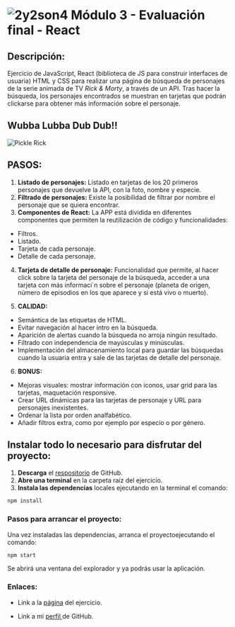 # ![2y2son4](./public/favicon2.ico) **Módulo 3 - Evaluación final - React**

## **Descripción:**

Ejercicio de JavaScript, React (biblioteca de JS para construir interfaces de usuaria) HTML y CSS para realizar una página de búsqueda de personajes de la serie animada de TV _Rick & Morty_, a través de un API. Tras hacer la búsqueda, los personajes encontrados se muestran en tarjetas que podrán clickarse para obtener más información sobre el personaje.

## **Wubba Lubba Dub Dub!!**

![Pickle Rick](./public/favicon.ico)

## PASOS:

1. **Listado de personajes:** Listado en tarjetas de los 20 primeros personajes que devuelve la API, con la foto, nombre y especie.
2. **Filtrado de personajes:** Existe la posibilidad de filtrar por nombre el personaje que se quiera encontrar.
3. **Componentes de React:** La APP está dividida en diferentes componentes que permiten la reutilización de código y funcionalidades:

- Filtros.
- Listado.
- Tarjeta de cada personaje.
- Detalle de cada personaje.

4. **Tarjeta de detalle de personaje:** Funcionalidad que permite, al hacer click sobre la tarjeta del personaje de la búsqueda, acceder a una tarjeta con más informaci´n sobre el personaje (planeta de origen, número de episodios en los que aparece y si está vivo o muerto).

5. **CALIDAD:**

- Semántica de las etiquetas de HTML.
- Evitar navegación al hacer intro en la búsqueda.
- Aparición de alertas cuando la búsqueda no arroja ningún resultado.
- Filtrado con independencia de mayúsculas y minúsculas.
- Implementación del almacenamiento local para guardar las búsquedas cuando la usuaria entra y sale de las tarjetas de detalle del personaje.

6. **BONUS:**

- Mejoras visuales: mostrar información con iconos, usar grid para las tarjetas, maquetación responsive.
- Crear URL dinámicas para las tarjetas de personaje y URL para personajes inexistentes.
- Ordenar la lista por orden analfabético.
- Añadir filtros extra, como por ejemplo por especio o por género.

## Instalar todo lo necesario para disfrutar del proyecto:

1. **Descarga** el [respositorio](https://github.com/Adalab/modulo-3-evaluacion-final-2y2son4.git) de GitHub.
2. **Abre una terminal** en la carpeta raíz del ejercicio.
3. **Instala las dependencias** locales ejecutando en la terminal el comando:

```bash
npm install
```

### Pasos para arrancar el proyecto:

Una vez instaladas las dependencias, arranca el proyectoejecutando el comando:

```bash
npm start
```

Se abrirá una ventana del explorador y ya podrás usar la aplicación.

### **Enlaces:**

- Link a la [página](https://beta.adalab.es/modulo-3-evaluacion-final-2y2son4/) del ejercicio.

- Link a mi [perfil ](https://github.com/2y2son4)de GitHub.
